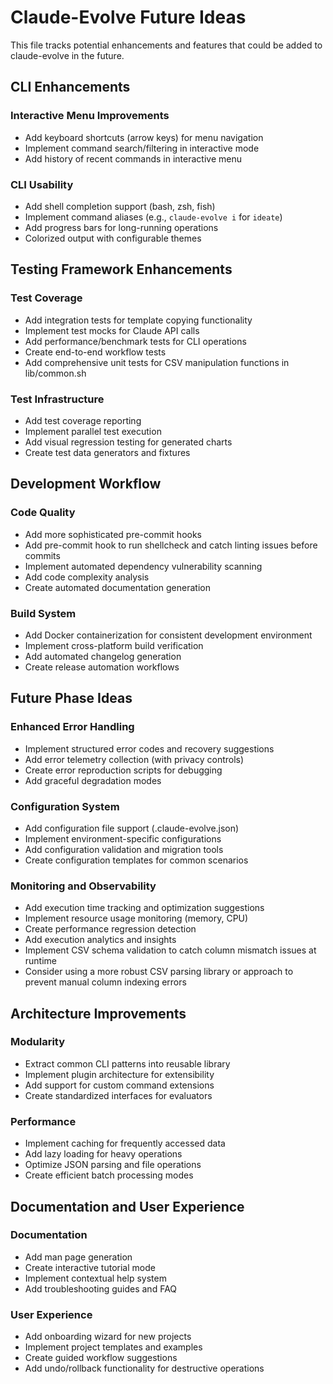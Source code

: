 # Claude-Evolve Future Ideas

This file tracks potential enhancements and features that could be added to claude-evolve in the future.

## CLI Enhancements

### Interactive Menu Improvements

- Add keyboard shortcuts (arrow keys) for menu navigation
- Implement command search/filtering in interactive mode
- Add history of recent commands in interactive menu

### CLI Usability

- Add shell completion support (bash, zsh, fish)
- Implement command aliases (e.g., `claude-evolve i` for `ideate`)
- Add progress bars for long-running operations
- Colorized output with configurable themes

## Testing Framework Enhancements

### Test Coverage

- Add integration tests for template copying functionality
- Implement test mocks for Claude API calls
- Add performance/benchmark tests for CLI operations
- Create end-to-end workflow tests
- Add comprehensive unit tests for CSV manipulation functions in lib/common.sh

### Test Infrastructure

- Add test coverage reporting
- Implement parallel test execution
- Add visual regression testing for generated charts
- Create test data generators and fixtures

## Development Workflow

### Code Quality

- Add more sophisticated pre-commit hooks
- Add pre-commit hook to run shellcheck and catch linting issues before commits
- Implement automated dependency vulnerability scanning
- Add code complexity analysis
- Create automated documentation generation

### Build System

- Add Docker containerization for consistent development environment
- Implement cross-platform build verification
- Add automated changelog generation
- Create release automation workflows

## Future Phase Ideas

### Enhanced Error Handling

- Implement structured error codes and recovery suggestions
- Add error telemetry collection (with privacy controls)
- Create error reproduction scripts for debugging
- Add graceful degradation modes

### Configuration System

- Add configuration file support (.claude-evolve.json)
- Implement environment-specific configurations
- Add configuration validation and migration tools
- Create configuration templates for common scenarios

### Monitoring and Observability

- Add execution time tracking and optimization suggestions
- Implement resource usage monitoring (memory, CPU)
- Create performance regression detection
- Add execution analytics and insights
- Implement CSV schema validation to catch column mismatch issues at runtime
- Consider using a more robust CSV parsing library or approach to prevent manual column indexing errors

## Architecture Improvements

### Modularity

- Extract common CLI patterns into reusable library
- Implement plugin architecture for extensibility
- Add support for custom command extensions
- Create standardized interfaces for evaluators

### Performance

- Implement caching for frequently accessed data
- Add lazy loading for heavy operations
- Optimize JSON parsing and file operations
- Create efficient batch processing modes

## Documentation and User Experience

### Documentation

- Add man page generation
- Create interactive tutorial mode
- Implement contextual help system
- Add troubleshooting guides and FAQ

### User Experience

- Add onboarding wizard for new projects
- Implement project templates and examples
- Create guided workflow suggestions
- Add undo/rollback functionality for destructive operations
